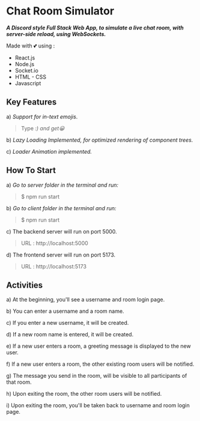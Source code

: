 # Chat Room Simulator

**_A Discord style Full Stack Web App, to simulate a live chat room, with server-side reload, using WebSockets._**

Made with 💕 using :

- React.js
- Node.js
- Socket.io
- HTML - CSS
- Javascript

## Key Features

a) _Support for in-text emojis_.

> Type _:) and get😀_

b) _Lazy Loading Implemented, for optimized rendering of component trees._

c) _Loader Animation implemented._

## How To Start

a) _Go to server folder in the terminal and run:_

> $ npm run start

b) _Go to client folder in the terminal and run:_

> $ npm run start

c) The backend server will run on port 5000.

> URL : http://localhost:5000

d) The frontend server will run on port 5173.

> URL : http://localhost:5173

## Activities

a) At the beginning, you'll see a username and room login page.

b) You can enter a username and a room name.

c) If you enter a new username, it will be created.

d) If a new room name is entered, it will be created.

e) If a new user enters a room, a greeting message is displayed to the new user.

f) If a new user enters a room, the other existing room users will be notified.

g) The message you send in the room, will be visible to all participants of that room.

h) Upon exiting the room, the other room users will be notified.

i) Upon exiting the room, you'll be taken back to username and room login page.
